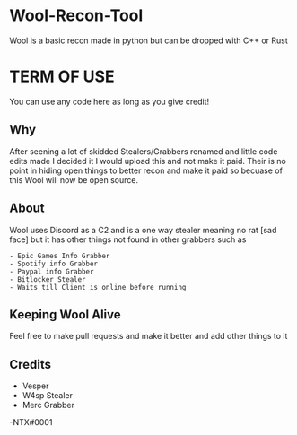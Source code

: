 # Wool-Recon-Tool
Wool is a basic recon made in python but can be dropped with C++ or Rust
# TERM OF USE
You can use any code here as long as you give credit!
## Why
After seening a lot of skidded Stealers/Grabbers renamed and little code edits made I decided it I would upload this and not make it paid. Their is no point in hiding open things to better recon and make it paid so becuase of this Wool will now be open source.

## About 
Wool uses Discord as a C2 and is a one way stealer meaning no rat [sad face] but it has other things not found in other grabbers such as 
```
- Epic Games Info Grabber
- Spotify info Grabber
- Paypal info Grabber
- Bitlocker Stealer
- Waits till Client is online before running
```


## Keeping Wool Alive 
Feel free to make pull requests and make it better and add other things to it 
## Credits 
- Vesper
- W4sp Stealer
- Merc Grabber






-NTX#0001
